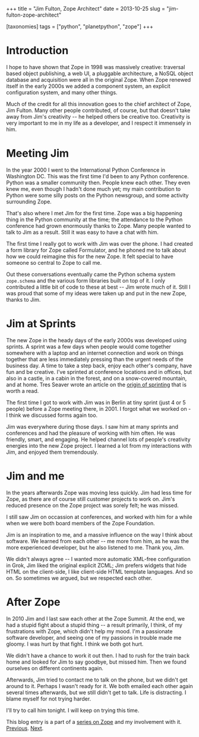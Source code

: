 +++
title = "Jim Fulton, Zope Architect"
date = 2013-10-25
slug = "jim-fulton-zope-architect"

[taxonomies]
tags = ["python", "planetpython", "zope"]
+++

# Introduction

I hope to have shown that Zope in 1998 was massively creative: traversal
based object publishing, a web UI, a pluggable architecture, a NoSQL
object database and acquisition were all in the original Zope. When Zope
renewed itself in the early 2000s we added a component system, an
explicit configuration system, and many other things.

Much of the credit for all this innovation goes to the chief architect
of Zope, Jim Fulton. Many other people contributed, of course, but that
doesn't take away from Jim's creativity -- he helped others be creative
too. Creativity is very important to me in my life as a developer, and I
respect it immensely in him.

# Meeting Jim

In the year 2000 I went to the International Python Conference in
Washington DC. This was the first time I'd been to any Python
conference. Python was a smaller community then. People knew each other.
They even knew me, even though I hadn't done much yet; my main
contribution to Python were some silly posts on the Python newsgroup,
and some activity surrounding Zope.

That's also where I met Jim for the first time. Zope was a big happening
thing in the Python community at the time; the attendance to the Python
conference had grown enormously thanks to Zope. Many people wanted to
talk to Jim as a result. Still it was easy to have a chat with him.

The first time I really got to work with Jim was over the phone. I had
created a form library for Zope called Formulator, and he phoned me to
talk about how we could reimagine this for the new Zope. It felt special
to have someone so central to Zope to call me.

Out these conversations eventually came the Python schema system
`zope.schema` and the various form libraries built on top of it. I only
contributed a little bit of code to these at best -- Jim wrote much of
it. Still I was proud that some of my ideas were taken up and put in the
new Zope, thanks to Jim.

# Jim at Sprints

The new Zope in the heady days of the early 2000s was developed using
sprints. A sprint was a few days when people would come together
somewhere with a laptop and an internet connection and work on things
together that are less immediately pressing than the urgent needs of the
business day. A time to take a step back, enjoy each other's company,
have fun and be creative. I've sprinted at conference locations and in
offices, but also in a castle, in a cabin in the forest, and on a
snow-covered mountain, and at home. Tres Seaver wrote an article on the
[origin of sprinting](http://agendaless.com/blog/origin_of_sprinting/)
that is worth a read.

The first time I got to work with Jim was in Berlin at tiny sprint (just
4 or 5 people) before a Zope meeting there, in 2001. I forgot what we
worked on - I think we discussed forms again too.

Jim was everywhere during those days. I saw him at many sprints and
conferences and had the pleasure of working with him often. He was
friendly, smart, and engaging. He helped channel lots of people's
creativity energies into the new Zope project. I learned a lot from my
interactions with Jim, and enjoyed them tremendously.

# Jim and me

In the years afterwards Zope was moving less quickly. Jim had less time
for Zope, as there are of course still customer projects to work on.
Jim's reduced presence on the Zope project was sorely felt; he was
missed.

I still saw Jim on occassion at conferences, and worked with him for a
while when we were both board members of the Zope Foundation.

Jim is an inspiration to me, and a massive influence on the way I think
about software. We learned from each other -- me more from him, as he
was the more experienced developer, but he also listened to me. Thank
you, Jim.

We didn't always agree -- I wanted more automatic XML-free configuration
in Grok, Jim liked the original explicit ZCML; Jim prefers widgets that
hide HTML on the client-side, I like client-side HTML template
languages. And so on. So sometimes we argued, but we respected each
other.

# After Zope

In 2010 Jim and I last saw each other at the Zope Summit. At the end, we
had a stupid fight about a stupid thing -- a result primarily, I think,
of my frustrations with Zope, which didn't help my mood. I'm a
passionate software developer, and seeing one of my passions in trouble
made me gloomy. I was hurt by that fight. I think we both got hurt.

We didn't have a chance to work it out then. I had to rush for the train
back home and looked for Jim to say goodbye, but missed him. Then we
found ourselves on different continents again.

Afterwards, Jim tried to contact me to talk on the phone, but we didn't
get around to it. Perhaps I wasn't ready for it. We both emailed each
other again several times afterwards, but we still didn't get to talk.
Life is distracting. I blame myself for not trying harder.

I'll try to call him tonight. I will keep on trying this time.

This blog entry is a part of a [series on
Zope](/posts/my-exit-from-zope) and my
involvement with it.
[Previous](/posts/renewing-zope).
[Next](/posts/the-new-zope-as-a-web-framework).
